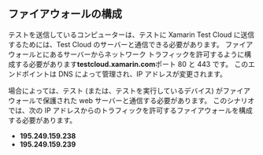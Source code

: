 ## <a name="firewall-configuration"></a>ファイアウォールの構成

テストを送信しているコンピューターは、テストに Xamarin Test Cloud に送信するためには、Test Cloud のサーバーと通信できる必要があります。 ファイアウォールとにあるサーバーからネットワーク トラフィックを許可するように構成する必要があります**testcloud.xamarin.com**ポート 80 と 443 です。 このエンドポイントは DNS によって管理され、IP アドレスが変更されます。 

場合によっては、テスト (または、テストを実行しているデバイス) がファイアウォールで保護された web サーバーと通信する必要があります。 このシナリオでは、次の IP アドレスからのトラフィックを許可するファイアウォールを構成する必要があります。

* **195.249.159.238**
* **195.249.159.239**
